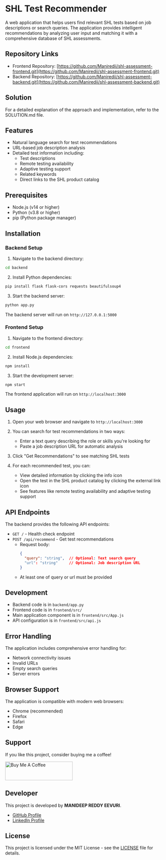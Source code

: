 ﻿# SHL Test Recommender

A web application that helps users find relevant SHL tests based on job descriptions or search queries. The application provides intelligent recommendations by analyzing user input and matching it with a comprehensive database of SHL assessments.

## Repository Links
- Frontend Repository: [https://github.com/Maniredii/shl-assessment-frontend.git](https://github.com/Maniredii/shl-assessment-frontend.git)
- Backend Repository: [https://github.com/Maniredii/shl-assessment-backend.git](https://github.com/Maniredii/shl-assessment-backend.git)

## Solution
For a detailed explanation of the approach and implementation, refer to the SOLUTION.md file.

## Features

- Natural language search for test recommendations
- URL-based job description analysis
- Detailed test information including:
  - Test descriptions
  - Remote testing availability
  - Adaptive testing support
  - Related keywords
  - Direct links to the SHL product catalog

## Prerequisites

- Node.js (v14 or higher)
- Python (v3.8 or higher)
- pip (Python package manager)

## Installation

### Backend Setup

1. Navigate to the backend directory:
```bash
cd backend
```

2. Install Python dependencies:
```bash
pip install flask flask-cors requests beautifulsoup4
```

3. Start the backend server:
```bash
python app.py
```

The backend server will run on `http://127.0.0.1:5000`

### Frontend Setup

1. Navigate to the frontend directory:
```bash
cd frontend
```

2. Install Node.js dependencies:
```bash
npm install
```

3. Start the development server:
```bash
npm start
```

The frontend application will run on `http://localhost:3000`

## Usage

1. Open your web browser and navigate to `http://localhost:3000`

2. You can search for test recommendations in two ways:
   - Enter a text query describing the role or skills you're looking for
   - Paste a job description URL for automatic analysis

3. Click "Get Recommendations" to see matching SHL tests

4. For each recommended test, you can:
   - View detailed information by clicking the info icon
   - Open the test in the SHL product catalog by clicking the external link icon
   - See features like remote testing availability and adaptive testing support

## API Endpoints

The backend provides the following API endpoints:

- `GET /` - Health check endpoint
- `POST /api/recommend` - Get test recommendations
  - Request body:
    ```json
    {
      "query": "string",  // Optional: Text search query
      "url": "string"     // Optional: Job description URL
    }
    ```
  - At least one of query or url must be provided

## Development

- Backend code is in `backend/app.py`
- Frontend code is in `frontend/src/`
- Main application component is in `frontend/src/App.js`
- API configuration is in `frontend/src/api.js`

## Error Handling

The application includes comprehensive error handling for:
- Network connectivity issues
- Invalid URLs
- Empty search queries
- Server errors

## Browser Support

The application is compatible with modern web browsers:
- Chrome (recommended)
- Firefox
- Safari
- Edge

## Support

If you like this project, consider buying me a coffee!

<a href="https://www.buymeacoffee.com/Manideep" target="_blank">
    <img src="https://cdn.buymeacoffee.com/buttons/v2/default-yellow.png" alt="Buy Me A Coffee" style="height: 60px !important;width: 217px !important;">
</a>

## Developer

This project is developed by **MANIDEEP REDDY EEVURI**.

- [GitHub Profile](https://github.com/Maniredii)
- [LinkedIn Profile](https://www.linkedin.com/in/manideep-reddy-eevuri-661659268)

## License

This project is licensed under the MIT License - see the [LICENSE](LICENSE) file for details.
